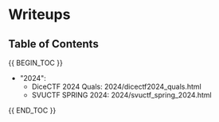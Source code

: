 # Writeups

## Table of Contents

{{ BEGIN_TOC }}

- "2024":
    - DiceCTF 2024 Quals: 2024/dicectf2024_quals.html
    - SVUCTF SPRING 2024: 2024/svuctf_spring_2024.html

{{ END_TOC }}
